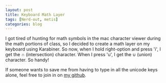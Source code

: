```yaml
---
layout: post
title: Keyboard Math Layer
tags: [Nerd-out, metis]
categories: blog
---
```


I got tired of hunting for math symbols in the mac character viewer during the math portions of class, so I decided to create a math layer on my keyboard using Karabiner. So now, when I hold right-option and press 'i', I get the ∩ (intersection) character. When I press 'u', I get the ∪ (union) character. So handy!

If someone wants to save me from having to type in all the unicode keys alone, feel free to join in on [my github](https://github.com/potatochip/karabiner_keyboard_math_layer).
